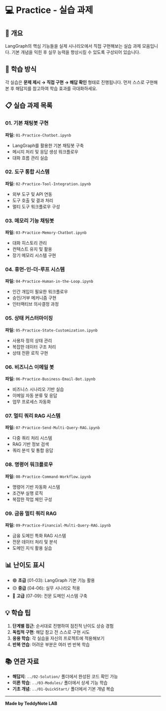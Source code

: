 # 💻 Practice - 실습 과제

## 📝 개요

LangGraph의 핵심 기능들을 실제 시나리오에서 직접 구현해보는 실습 과제 모음입니다. 기본 개념을 익힌 후 실무 능력을 향상시킬 수 있도록 구성되어 있습니다.

## 🎯 학습 방식

각 실습은 **문제 제시 → 직접 구현 → 해답 확인** 형태로 진행됩니다. 먼저 스스로 구현해본 후 해답지를 참고하여 학습 효과를 극대화하세요.

## 📋 실습 과제 목록

### 01. 기본 채팅봇 구현
**파일:** `01-Practice-Chatbot.ipynb`
- LangGraph를 활용한 기본 채팅봇 구축
- 메시지 처리 및 응답 생성 워크플로우
- 대화 흐름 관리 실습

### 02. 도구 통합 시스템
**파일:** `02-Practice-Tool-Integration.ipynb`
- 외부 도구 및 API 연동
- 도구 호출 및 결과 처리
- 멀티 도구 워크플로우 구성

### 03. 메모리 기능 채팅봇
**파일:** `03-Practice-Memory-Chatbot.ipynb`
- 대화 히스토리 관리
- 컨텍스트 유지 및 활용
- 장기 메모리 시스템 구현

### 04. 휴먼-인-더-루프 시스템
**파일:** `04-Practice-Human-in-the-Loop.ipynb`
- 인간 개입이 필요한 워크플로우
- 승인/거부 메커니즘 구현
- 인터랙티브 의사결정 과정

### 05. 상태 커스터마이징
**파일:** `05-Practice-State-Customization.ipynb`
- 사용자 정의 상태 관리
- 복잡한 데이터 구조 처리
- 상태 전환 로직 구현

### 06. 비즈니스 이메일 봇
**파일:** `06-Practice-Business-Email-Bot.ipynb`
- 비즈니스 시나리오 기반 실습
- 이메일 자동 분류 및 응답
- 업무 프로세스 자동화

### 07. 멀티 쿼리 RAG 시스템
**파일:** `07-Practice-Send-Multi-Query-RAG.ipynb`
- 다중 쿼리 처리 시스템
- RAG 기반 정보 검색
- 쿼리 분석 및 통합 응답

### 08. 명령어 워크플로우
**파일:** `08-Practice-Command-Workflow.ipynb`
- 명령어 기반 자동화 시스템
- 조건부 실행 로직
- 복잡한 작업 체인 구성

### 09. 금융 멀티 쿼리 RAG
**파일:** `09-Practice-Financial-Multi-Query-RAG.ipynb`
- 금융 도메인 특화 RAG 시스템
- 전문 데이터 처리 및 분석
- 도메인 지식 활용 실습

## 📊 난이도 표시

- 🟢 **초급** (01-03): LangGraph 기본 기능 활용
- 🟡 **중급** (04-06): 실무 시나리오 적용
- 🔴 **고급** (07-09): 전문 도메인 시스템 구축

## 💡 학습 팁

1. **단계별 접근**: 순서대로 진행하여 점진적 난이도 상승 경험
2. **독립적 구현**: 해답 참고 전 스스로 구현 시도
3. **응용 학습**: 각 실습을 자신의 프로젝트에 적용해보기
4. **반복 연습**: 어려운 부분은 여러 번 반복 학습

## 📚 연관 자료

- **해답지**: `../02-Solution/` 폴더에서 완성된 코드 확인 가능
- **이론 학습**: `../03-Modules/` 폴더에서 상세 기능 학습
- **기초 개념**: `../01-QuickStart/` 폴더에서 기본 개념 복습

---
**Made by TeddyNote LAB**